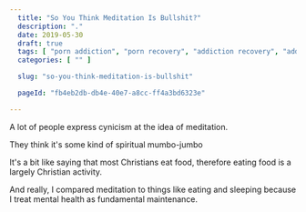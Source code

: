 ```yaml
---
  title: "So You Think Meditation Is Bullshit?"
  description: "."
  date: 2019-05-30
  draft: true
  tags: [ "porn addiction", "porn recovery", "addiction recovery", "addiction", "awareness", "nofap", "neverfap", "neverfap deluxe" ]
  categories: [ "" ]

  slug: "so-you-think-meditation-is-bullshit"

  pageId: "fb4eb2db-db4e-40e7-a8cc-ff4a3bd6323e"

---
```


A lot of people express cynicism at the idea of meditation.

They think it's some kind of spiritual mumbo-jumbo


It's a bit like saying that most Christians eat food, therefore eating food is a largely Christian activity.

And really, I compared meditation to things like eating and sleeping because I treat mental health as fundamental maintenance.
